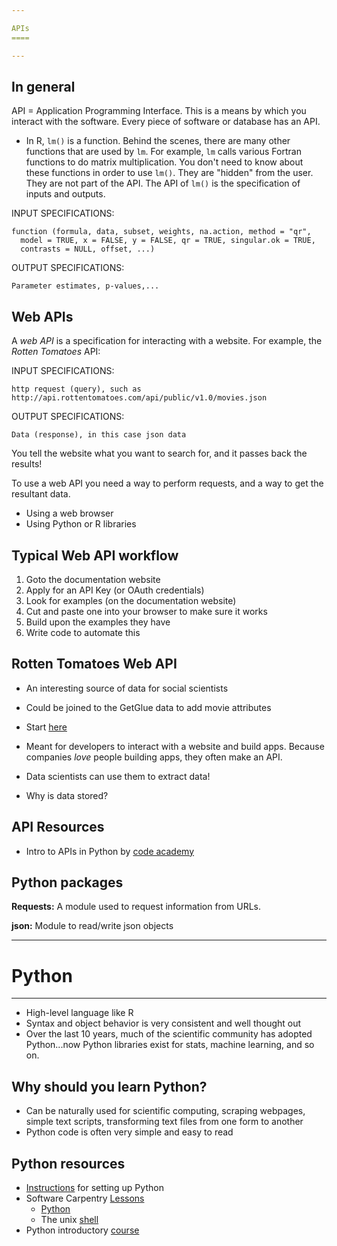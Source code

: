 ```yaml
---

APIs
====

---
```


In general
----------

API = Application Programming Interface.  This is a means by which you interact with the software.  Every piece of software or database has an API.

* In R, `lm()` is a function.  Behind the scenes, there are many other functions that are used by `lm`.  For example, `lm` calls various Fortran functions to do matrix multiplication.  You don't need to know about these functions in order to use `lm()`.  They are "hidden" from the user.  They are not part of the API.  The API of `lm()` is the specification of inputs and outputs.

INPUT SPECIFICATIONS:

    function (formula, data, subset, weights, na.action, method = "qr", 
      model = TRUE, x = FALSE, y = FALSE, qr = TRUE, singular.ok = TRUE, 
      contrasts = NULL, offset, ...) 

OUTPUT SPECIFICATIONS:
    
    Parameter estimates, p-values,...

Web APIs
--------

A *web API* is a specification for interacting with a website.  For example, the *Rotten Tomatoes* API:

INPUT SPECIFICATIONS:

    http request (query), such as http://api.rottentomatoes.com/api/public/v1.0/movies.json

OUTPUT SPECIFICATIONS:

    Data (response), in this case json data

You tell the website what you want to search for, and it passes back the results!

To use a web API you need a way to perform requests, and a way to get the resultant data.

* Using a web browser
* Using Python or R libraries

Typical Web API workflow
------------------------

1. Goto the documentation website
2. Apply for an API Key (or OAuth credentials)
3. Look for examples (on the documentation website)
4. Cut and paste one into your browser to make sure it works
5. Build upon the examples they have
6. Write code to automate this


Rotten Tomatoes Web API
-----------------------

* An interesting source of data for social scientists
* Could be joined to the GetGlue data to add movie attributes

* Start [here](http://developer.rottentomatoes.com/)
* Meant for developers to interact with a website and build apps.  Because companies *love* people building apps, they often make an API.
* Data scientists can use them to extract data!
* Why is data stored?

API Resources
-------------

* Intro to APIs in Python by [code academy](http://www.codecademy.com/tracks/apis-python)


Python packages
---------------

**Requests:**  A module used to request information from URLs.

**json:** Module to read/write json objects

---

Python
======

---

* High-level language like R
* Syntax and object behavior is very consistent and well thought out
* Over the last 10 years, much of the scientific community has adopted Python...now Python libraries exist for stats, machine learning, and so on.

Why should you learn Python?
----------------------------

* Can be naturally used for scientific computing, scraping webpages, simple text scripts, transforming text files from one form to another
* Python code is often very simple and easy to read

Python resources
----------------

* [Instructions](http://columbia-applied-data-science.github.io/homework/2012/12/20/computer-setup/) for setting up Python 
* Software Carpentry [Lessons](http://software-carpentry.org/4_0/index.html)
  * [Python](http://software-carpentry.org/4_0/python/intro.html)
  * The unix [shell](http://software-carpentry.org/4_0/shell/index.html)
* Python introductory [course](http://www.codecademy.com/tracks/python)
